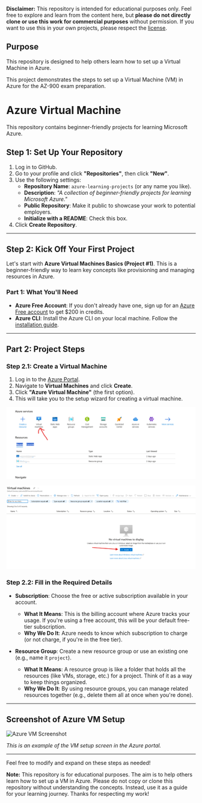 **Disclaimer:** This repository is intended for educational purposes only. Feel free to explore and learn from the content here, but **please do not directly clone or use this work for commercial purposes** without permission. If you want to use this in your own projects, please respect the [license](LICENSE).

## Purpose
This repository is designed to help others learn how to set up a Virtual Machine in Azure.


This project demonstrates the steps to set up a Virtual Machine (VM) in Azure for the AZ-900 exam preparation.

# Azure Virtual Machine

This repository contains beginner-friendly projects for learning Microsoft Azure.

## Step 1: Set Up Your Repository

1. Log in to GitHub.
2. Go to your profile and click **"Repositories"**, then click **"New"**.
3. Use the following settings:
    - **Repository Name**: `azure-learning-projects` (or any name you like).
    - **Description**: _"A collection of beginner-friendly projects for learning Microsoft Azure."_
    - **Public Repository**: Make it public to showcase your work to potential employers.
    - **Initialize with a README**: Check this box.
4. Click **Create Repository**.

---

## Step 2: Kick Off Your First Project

Let's start with **Azure Virtual Machines Basics (Project #1)**. This is a beginner-friendly way to learn key concepts like provisioning and managing resources in Azure.

### Part 1: What You'll Need

- **Azure Free Account**: If you don't already have one, sign up for an [Azure Free account](https://azure.microsoft.com/en-us/free/) to get $200 in credits.
- **Azure CLI**: Install the Azure CLI on your local machine. Follow the [installation guide](https://learn.microsoft.com/en-us/cli/azure/install-azure-cli).

---

## Part 2: Project Steps

### Step 2.1: Create a Virtual Machine

1. Log in to the [Azure Portal](https://portal.azure.com).
2. Navigate to **Virtual Machines** and click **Create**.
3. Click **"Azure Virtual Machine"** (the first option).
4. This will take you to the setup wizard for creating a virtual machine.

![first page image](https://github.com/Tay-2001/azure-learning-projects/blob/12ffe2f13382a3b4a0dfcd0d11a97f69e74abfa2/Screenshot%202024-11-27%20165818.png)

![first page image](https://github.com/Tay-2001/azure-learning-projects/blob/12ffe2f13382a3b4a0dfcd0d11a97f69e74abfa2/Screenshot%202024-11-27%20165945.png)

### Step 2.2: Fill in the Required Details

- **Subscription**: Choose the free or active subscription available in your account.
  - **What It Means**: This is the billing account where Azure tracks your usage. If you're using a free account, this will be your default free-tier subscription.
  - **Why We Do It**: Azure needs to know which subscription to charge (or not charge, if you're in the free tier).

- **Resource Group**: Create a new resource group or use an existing one (e.g., name it `project`).
  - **What It Means**: A resource group is like a folder that holds all the resources (like VMs, storage, etc.) for a project. Think of it as a way to keep things organized.
  - **Why We Do It**: By using resource groups, you can manage related resources together (e.g., delete them all at once when you're done).

---

## Screenshot of Azure VM Setup

![Azure VM Screenshot](images/vm-setup.png)

_This is an example of the VM setup screen in the Azure portal._

---

Feel free to modify and expand on these steps as needed!



**Note:** This repository is for educational purposes. The aim is to help others learn how to set up a VM in Azure. Please do not copy or clone this repository without understanding the concepts. Instead, use it as a guide for your learning journey. Thanks for respecting my work!
